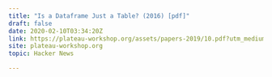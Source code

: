 ```yaml
---
title: "Is a Dataframe Just a Table? (2016) [pdf]"
draft: false
date: 2020-02-10T03:34:20Z
link: https://plateau-workshop.org/assets/papers-2019/10.pdf?utm_medium=RSS&utm_source=hune
site: plateau-workshop.org
topic: Hacker News  

---
```

